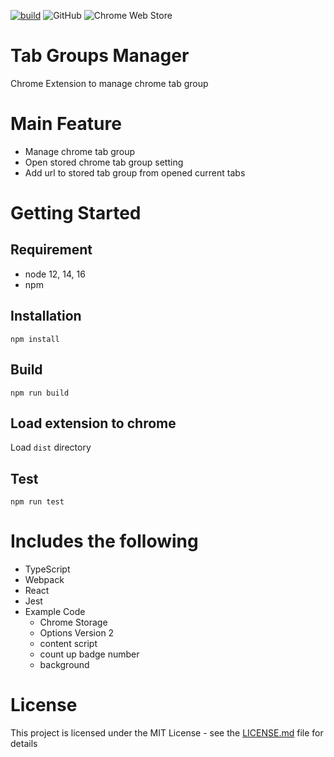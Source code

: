 [![build](https://github.com/daichimizuno/tab-group-manager/actions/workflows/build.yml/badge.svg)](https://github.com/daichimizuno/tab-group-manager/actions/workflows/build.yml) ![GitHub](https://img.shields.io/github/license/daichimizuno/tab-group-manager)
![Chrome Web Store](https://img.shields.io/chrome-web-store/v/fhknndpocmcojcgplkllonaijipelilj)
# Tab Groups Manager

Chrome Extension to manage chrome tab group

# Main Feature
- Manage chrome tab group
- Open stored chrome tab group setting
- Add url to stored tab group from opened current tabs

# Getting Started

## Requirement

- node 12, 14, 16
- npm

## Installation

```
npm install
```

## Build

```
npm run build
```

## Load extension to chrome

Load `dist` directory

## Test

```
npm run test
```

# Includes the following

- TypeScript
- Webpack
- React
- Jest
- Example Code
  - Chrome Storage
  - Options Version 2
  - content script
  - count up badge number
  - background

# License
This project is licensed under the MIT License - see the [LICENSE.md](https://github.com/daichimizuno/tab-group-manager/blob/master/LICENSE) file for details


